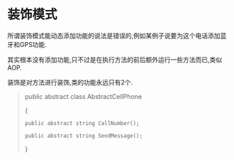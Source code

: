 装饰模式
========

所谓装饰模式能动态添加功能的说法是错误的,例如某例子说要为这个电话添加蓝牙和GPS功能.

其实根本没有添加功能,只不过是在执行方法的前后额外运行一些方法而已,类似AOP.

装饰是对方法进行装饰,类的功能永远只有2个.

> public abstract class AbstractCellPhone
> 
> {
> 
>     public abstract string CallNumber();
> 
>     public abstract string SendMessage();
> 
> }